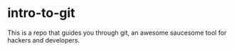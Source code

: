 # intro-to-git
This is a repo that guides you through git, an awesome saucesome tool for hackers and developers. 
